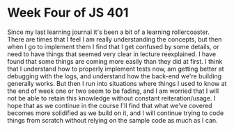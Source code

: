 # Week Four of JS 401

Since my last learning journal it's been a bit of a learning rollercoaster. There are times that I feel I am really understanding the concepts, but then when I go to implement them I find that I get confused by some details, or need to have things that seemed very clear in lecture reexplained. I have found that some things are coming more easily than they did at first. I think that I understand how to properly implement tests now, am getting better at debugging with the logs, and understand how the back-end we're building generally works. But then I run into situations where things I used to know at the end of week one or two seem to be fading, and I am worried that I will not be able to retain this knowledge without constant reiteration/usage. I hope that as we continue in the course I'll find that what we've covered becomes more solidified as we build on it, and I will continue trying to code things from scratch without relying on the sample code as much as I can.
